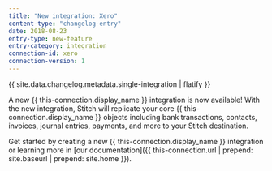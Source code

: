 ```yaml
---
title: "New integration: Xero"
content-type: "changelog-entry"
date: 2018-08-23
entry-type: new-feature
entry-category: integration
connection-id: xero
connection-version: 1
---
```

{{ site.data.changelog.metadata.single-integration | flatify }}

A new {{ this-connection.display_name }} integration is now available! With the new integration, Stitch will replicate your core {{ this-connection.display_name }} objects including bank transactions, contacts, invoices, journal entries, payments, and more to your Stitch destination.

Get started by creating a new {{ this-connection.display_name }} integration or learning more in [our documentation]({{ this-connection.url | prepend: site.baseurl | prepend: site.home }}).